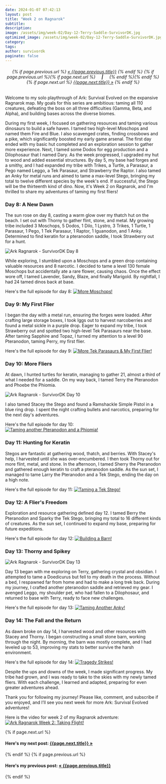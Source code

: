 ```yaml
---
date: 2024-01-07 07:42:13
layout: post
title: "Week 2 on Ragnarok"
subtitle:
description:
image: /assets/img/week-02/Day-12-Terry-Saddle-SurvivorDK.jpg
optimized_image: /assets/img/week-02/Day-12-Terry-Saddle-SurvivorDK.jpg
category:
tags: 
author: survivordk
paginate: false
---
```


<div class="PageNavigation" style="text-align: center;">
    <h6>
    {% if page.previous.url %}
        <a class="prev" href="{{page.previous.url}}">&laquo; {{page.previous.title}}</a>
    {% endif %}
    {% if page.previous.url %}{% if page.next.url %}
    &nbsp;&nbsp;&nbsp;&nbsp;<strong>|</strong>&nbsp;&nbsp;&nbsp;&nbsp;
    {% endif %}{% endif %}
    {% if page.next.url %}
        <a class="next" href="{{page.next.url}}">{{page.next.title}} &raquo;</a>
    {% endif %}
    </h6>
</div>

Welcome to my solo playthrough of Ark: Survival Evolved on the expansive Ragnarok map. My goals for this series are ambitious: taming all 110 creatures, defeating the boss on all three difficulties (Gamma, Beta, and Alpha), and building bases across the diverse biomes.

During my first week, I focused on gathering resources and taming various dinosaurs to build a safe haven. I tamed two high-level Moschops and named them Fire and Blue. I also scavenged crates, finding crossbows and a pike, which significantly boosted my early game arsenal. The first day ended with my basic hut completed and an exploration session to gather more experience. Next, I tamed some Dodos for egg production and a Dilophosaur that I named Dary. As the week progressed, I upgraded my hut to wood and added essential structures. By day 5, my base had forges and a smithy, and I had expanded my tribe with Trikes, a Turtle, a Parasaur, a Pego named Leggo, a Tek Parasaur, and Strawberry the Raptor. I also tamed an Anky for metal runs and aimed to tame a max-level Stego, bringing my total to twelve different species by the week's end. If successful, the Stego will be the thirteenth kind of dino.  Now, it's Week 2 on Ragnarok, and I'm thrilled to share my adventures of taming my first fliers!

### Day 8: A New Dawn

The sun rose on day 8, casting a warm glow over my thatch hut on the beach. I set out with Thorny to gather flint, stone, and metal. My growing tribe included 3 Moschops, 5 Dodos, 1 Dilo, 1 Lystro, 3 Trikes, 1 Turtle, 1 Parasaur, 1 Pego, 1 Tek Parasaur, 1 Raptor, 1 Iguanodon, and 1 Anky. Determined to find keratin for a pteranodon saddle, I took Strawberry out for a hunt.

![Ark Ragnarok - SurvivorDK Day 8](/assets/img/week-02/Day8Wave.jpg)

While exploring, I stumbled upon a Moschops and a green drop containing valuable resources and 8 narcotic. I decided to tame a level 130 female Moschops but accidentally ate a rare flower, causing chaos. Once the effect wore off, I tamed Lavender, Sandy, Blaze, and finally Marigold. By nightfall, I had 24 tamed dinos back at base.

Here's the full episode for day 8: [![More Moschops!](/assets/img/week-02/Day8-Thumb.jpg)](https://youtu.be/8KLbGCbXZVk)

### Day 9: My First Flier

I began the day with a metal run, ensuring the forges were loaded. After crafting large storage boxes, I took Iggs out to harvest narcoberries and found a metal sickle in a purple drop. Eager to expand my tribe, I took Strawberry out and spotted two high-level Tek Parasaurs near the base. After taming Sapphire and Topaz, I turned my attention to a level 90 Pteranodon, taming Perry, my first flier.

Here's the full episode for day 9: [![More Tek Parasaurs & My First Flier!](/assets/img/week-02/Day9-Thumb.jpg)](https://youtu.be/XOUMHDpYPEY)

### Day 10: More Fliers

At dawn, I hunted turtles for keratin, managing to gather 21, almost a third of what I needed for a saddle. On my way back, I tamed Terry the Pteranodon and Phoebe the Phiomia. 

![Ark Ragnarok - SurvivorDK Day 10](/assets/img/week-02/Day10-Terry-Capture2.jpg)

I also tamed Stacey the Stego and found a Ramshackle Simple Pistol in a blue ring drop. I spent the night crafting bullets and narcotics, preparing for the next day's adventures.

Here's the full episode for day 10: [![Taming another Pteranodon and a Phiomia!](/assets/img/week-02/Day10-Thumb.jpg)](https://youtu.be/2WbRzsORzuk)

### Day 11: Hunting for Keratin

Stegos are fantastic at gathering wood, thatch, and berries. With Stacey's help, I harvested until she was over-encumbered. I then took Thorny out for more flint, metal, and stone. In the afternoon, I tamed Sherry the Pteranodon and gathered enough keratin to craft a pteranodon saddle. As the sun set, I managed to tame Larry the Pteranodon and a Tek Stego, ending the day on a high note.

Here's the full episode for day 11: [![Taming a Tek Stego!](/assets/img/week-02/Day11-Thumb-V2.jpg)](https://youtu.be/hpWD_SXcgT4)

### Day 12: A Flier's Freedom

Exploration and resource gathering defined day 12. I tamed Berry the Pteranodon and Sparky the Tek Stego, bringing my total to 16 different kinds of creatures. As the sun set, I continued to expand my base, preparing for future expeditions.

Here's the full episode for day 12: [![Building a Barn!](/assets/img/week-02/Day12-Thumb.jpg)](https://youtu.be/cLybPBlYj8M)

### Day 13: Thorny and Spikey

![Ark Ragnarok - SurvivorDK Day 13](/assets/img/week-02/Day13-Sunrise.jpg)

Day 13 began with me exploring on Terry, gathering crystal and obsidian. I attempted to tame a Doedicurus but fell to my death in the process. Without a bed, I respawned far from home and had to make a long trek back. During my journey, I crafted another pteranodon saddle and retrieved my gear. I avenged Leggo, my shoulder pet, who had fallen to a Dilophosaur, and returned to base with Terry, ready to face new challenges.

Here's the full episode for day 13: [![Taming Another Anky!](/assets/img/week-02/Day13-Thumb.jpg)](https://youtu.be/W8tWIf1maNw)

### Day 14: The Fall and the Return

As dawn broke on day 14, I harvested wood and other resources with Stacey and Thorny. I began constructing a small stone barn, working through the night. By morning, the barn was mostly complete, and I had leveled up to 53, improving my stats to better survive the harsh environment.

Here's the full episode for day 14: [![Tragedy Strikes!](/assets/img/week-02/Day14-Thumbnail-v2.jpg)](https://youtu.be/EvF47ESLYP0)

Despite the ups and downs of the week, I made significant progress. My tribe had grown, and I was ready to take to the skies with my newly tamed fliers. With each challenge, I learned and adapted, preparing for even greater adventures ahead.

Thank you for following my journey! Please like, comment, and subscribe if you enjoyed, and I’ll see you next week for more Ark: Survival Evolved adventures!

Here is the video for week 2 of my Ragnarok adventure: [![Ark Ragnarok Week 2: Taking Flight!](/assets/img/week-02/survivordk-week-2-thumbnail.jpg)](https://youtu.be/EvF47ESLYP0)

<div class="PageNavigation">
    {% if page.next.url %}
        <h4>Here's my next post: <a class="next" href="{{page.next.url}}">{{page.next.title}} &raquo;</a></h4>
    {% endif %}
    {% if page.previous.url %}
        <h4>Here's my previous post: <a class="prev" href="{{page.previous.url}}">&laquo; {{page.previous.title}}</a></h4>
    {% endif %}
</div>
